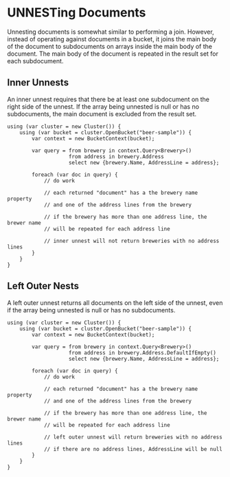 UNNESTing Documents
===================
Unnesting documents is somewhat similar to performing a join.  However, instead of operating against documents in a bucket, it joins the main body of the document to subdocuments on arrays inside the main body of the document.  The main body of the document is repeated in the result set for each subdocument.

## Inner Unnests
An inner unnest requires that there be at least one subdocument on the right side of the unnest.  If the array being unnested is null or has no subdocuments, the main document is excluded from the result set.

	using (var cluster = new Cluster()) {
		using (var bucket = cluster.OpenBucket("beer-sample")) {
			var context = new BucketContext(bucket);

			var query = from brewery in context.Query<Brewery>()
						from address in brewery.Address
						select new {brewery.Name, AddressLine = address};

			foreach (var doc in query) {
				// do work

				// each returned "document" has a the brewery name property
				// and one of the address lines from the brewery
				
				// if the brewery has more than one address line, the brewer name
				// will be repeated for each address line

				// inner unnest will not return breweries with no address lines
			}
		}
	}

## Left Outer Nests
A left outer unnest returns all documents on the left side of the unnest, even if the array being unnested is null or has no subdocuments.

	using (var cluster = new Cluster()) {
		using (var bucket = cluster.OpenBucket("beer-sample")) {
			var context = new BucketContext(bucket);

			var query = from brewery in context.Query<Brewery>()
						from address in brewery.Address.DefaultIfEmpty()
						select new {brewery.Name, AddressLine = address};

			foreach (var doc in query) {
				// do work

				// each returned "document" has a the brewery name property
				// and one of the address lines from the brewery
				
				// if the brewery has more than one address line, the brewer name
				// will be repeated for each address line

				// left outer unnest will return breweries with no address lines
				// if there are no address lines, AddressLine will be null
			}
		}
	}